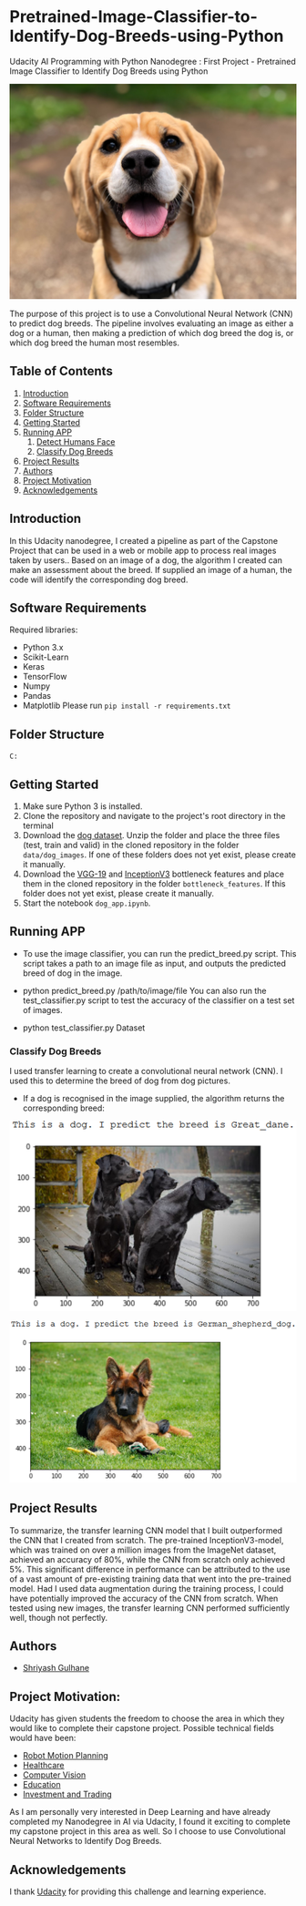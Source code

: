 # Pretrained-Image-Classifier-to-Identify-Dog-Breeds-using-Python
Udacity AI Programming with Python Nanodegree : First Project - Pretrained Image Classifier to Identify Dog Breeds using Python


![dog_breed_main_pic](images/dog_breed_main_pic.jpg)

The purpose of this project is to use a Convolutional Neural Network (CNN) to predict dog breeds. The pipeline involves evaluating an image as either a dog or a human, then making a prediction of which dog breed the dog is, or which dog breed the human most resembles. 


## Table of Contents
1. [Introduction](#introduction)
2. [Software Requirements](#software_requirements)
3. [Folder Structure](#folder_structure)
4. [Getting Started](#getting_started)
5. [Running APP](#running_app)
    1. [Detect Humans Face](#detect_humans_face)
    2. [Classify Dog Breeds](#classify_dog_breeds)
6. [Project Results](#project_results)    
7. [Authors](#authors)
8. [Project Motivation](#motivation)
9. [Acknowledgements](#acknowledgement)




<a name="introduction"></a>

## Introduction

In this Udacity nanodegree, I created a pipeline as part of the Capstone Project that can be used in a web or mobile app to process real images taken by users.. Based on an image of a dog, the algorithm I created can make an assessment about the breed. If supplied an image of a human, the code will identify the corresponding dog breed.

<a name="software_requirements"></a>

## Software Requirements

Required libraries:

+ Python 3.x
+ Scikit-Learn
+ Keras
+ TensorFlow
+ Numpy
+ Pandas
+ Matplotlib
Please run ```pip install -r requirements.txt```



<a name="folder_structure"></a>

## Folder Structure

```
C:

```


<a name="getting_started"></a>

## Getting Started

1. Make sure Python 3 is installed.
2. Clone the repository and navigate to the project's root directory in the terminal
3. Download the [dog dataset](https://s3-us-west-1.amazonaws.com/udacity-aind/dog-project/dogImages.zip). Unzip the folder and place the three files (test, train and valid) in the cloned repository in the folder ```data/dog_images```. If one of these folders does not yet exist, please create it manually. 
4. Download the [VGG-19](https://s3-us-west-1.amazonaws.com/udacity-aind/dog-project/DogVGG19Data.npz) and [InceptionV3](https://s3-us-west-1.amazonaws.com/udacity-aind/dog-project/DogInceptionV3Data.npz) bottleneck features and place them in the cloned repository in the folder ```bottleneck_features```. If this folder does not yet exist, please create it manually. 
5. Start the notebook ```dog_app.ipynb```.



<a name="running_app"></a>

## Running APP

+ To use the image classifier, you can run the predict_breed.py script. This script takes a path to an image file as input, and outputs the predicted breed of dog in the image.

+ python predict_breed.py /path/to/image/file You can also run the test_classifier.py script to test the accuracy of the classifier on a test set of images.

+ python test_classifier.py Dataset


<a name="classify_dog_breeds"></a>

### Classify Dog Breeds

I used transfer learning to create a convolutional neural network (CNN). I used this to determine the breed of dog from dog pictures. 

+ If a dog is recognised in the image supplied, the algorithm returns the corresponding breed:

![pic_readme2](images/pic_readme2.png)

![pic_readme3](images/pic_readme3.png)



<a name="project_results"></a>

## Project Results

To summarize, the transfer learning CNN model that I built outperformed the CNN that I created from scratch. The pre-trained InceptionV3-model, which was trained on over a million images from the ImageNet dataset, achieved an accuracy of 80%, while the CNN from scratch only achieved 5%. This significant difference in performance can be attributed to the use of a vast amount of pre-existing training data that went into the pre-trained model. Had I used data augmentation during the training process, I could have potentially improved the accuracy of the CNN from scratch. When tested using new images, the transfer learning CNN performed sufficiently well, though not perfectly. 

<a name="authors"></a>

## Authors

+ [Shriyash Gulhane](https://github.com/shrigulhane100)

<a name="motivation"></a>

## Project Motivation: 

Udacity has given students the freedom to choose the area in which they would like to complete their capstone project. Possible technical fields would have been:

+ [Robot Motion Planning](https://docs.google.com/document/d/1ZFCH6jS3A5At7_v5IUM5OpAXJYiutFuSIjTzV_E-vdE/pub)
+ [Healthcare](https://docs.google.com/document/d/1WzurKKa9AX2DnOH7KiB38mvozdOSemfkGpex8hdTy8c/pub)
+ [Computer Vision](https://docs.google.com/document/d/1y-XfjkPFgUQxFIQ9bBncUSjs4HOf5E-45FrLYNBsZb4/pub)
+ [Education](https://docs.google.com/document/d/1vjerjRQnWs1kLbZagDYT6rNqiwAG23Yj45oUY88IAxI/pub)
+ [Investment and Trading](https://docs.google.com/document/d/1ycGeb1QYKATG6jvz74SAMqxrlek9Ed4RYrzWNhWS-0Q/pub)

As I am personally very interested in Deep Learning and have already completed my Nanodegree in AI via Udacity, I found it exciting to complete my capstone project in this area as well. 
So I choose to use Convolutional Neural Networks to Identify Dog Breeds.

<a name="acknowledgement"></a>

## Acknowledgements

I thank [Udacity](https://www.udacity.com/) for providing this challenge and learning experience. 
